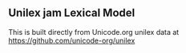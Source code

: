 Unilex jam Lexical Model
----------------------

This is built directly from Unicode.org unilex data at
https://github.com/unicode-org/unilex
